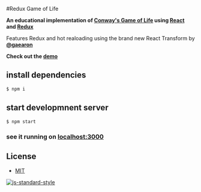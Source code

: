 #Redux Game of Life

**An educational implementation of [Conway's Game of Life](https://en.wikipedia.org/wiki/Conway%27s_Game_of_Life) using [React](https://github.com/facebook/react) and [Redux](https://github.com/rackt/redux)**

Features Redux and hot realoading using the brand new React Transform by **[@gaearon](https://github.com/gaearon)**

**Check out the [demo](http://alanrsoares.github.io/redux-game-of-life/)**

## install dependencies
```bash
$ npm i
```

## start developmnent server
```bash
$ npm start
```

### see it running on [localhost:3000](http://localhost:3000)

## License

- [MIT](/LICENSE)

[![js-standard-style](https://cdn.rawgit.com/feross/standard/master/badge.svg)](https://github.com/feross/standard)
